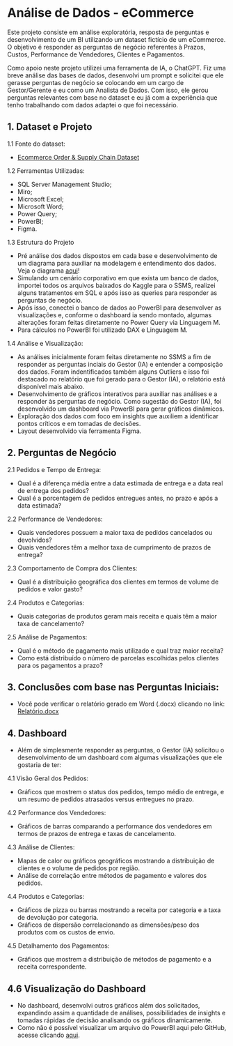 # Análise de Dados - eCommerce
Este projeto consiste em análise exploratória, resposta de perguntas e desenvolvimento de um BI utilizando um dataset fictício de um eCommerce. O objetivo é responder as perguntas de negócio referentes à Prazos, Custos, Performance de Vendedores, Clientes e Pagamentos.

Como apoio neste projeto utilizei uma ferramenta de IA, o ChatGPT. Fiz uma breve análise das bases de dados, desenvolvi um prompt e solicitei que ele gerasse perguntas de negócio se colocando em um cargo de Gestor/Gerente e eu como um Analista de Dados. Com isso, ele gerou perguntas relevantes com base no dataset e eu já com a experiência que tenho trabalhando com dados adaptei o que foi necessário.

## 1. Dataset e Projeto

1.1 Fonte do dataset:
* [Ecommerce Order & Supply Chain Dataset](https://www.kaggle.com/datasets/bytadit/ecommerce-order-dataset)

1.2 Ferramentas Utilizadas:
* SQL Server Management Studio;
* Miro;
* Microsoft Excel;
* Microsoft Word;
* Power Query;
* PowerBI;
* Figma.

1.3 Estrutura do Projeto
* Pré análise dos dados dispostos em cada base e desenvolvimento de um diagrama para auxiliar na modelagem e entendimento dos dados. Veja o diagrama [aqui](https://github.com/user-attachments/assets/2983ae11-912d-48b6-a829-3cb60fb75969)!
* Simulando um cenário corporativo em que exista um banco de dados, importei todos os arquivos baixados do Kaggle para o SSMS, realizei alguns tratamentos em SQL e após isso as queries para responder as perguntas de negócio.
* Após isso, conectei o banco de dados ao PowerBI para desenvolver as visualizações e, conforme o dashboard ia sendo montado, algumas alterações foram feitas diretamente no Power Query via Linguagem M.
* Para cálculos no PowerBI foi utilizado DAX e Linguagem M.

1.4 Análise e Visualização:
* As análises inicialmente foram feitas diretamente no SSMS a fim de responder as perguntas inciais do Gestor (IA) e entender a composição dos dados. Foram indentificados também alguns Outliers e isso foi destacado no relatório que foi gerado para o Gestor (IA), o relatório está disponível mais abaixo.
* Desenvolvimento de gráficos interativos para auxiliar nas análises e a responder às perguntas de negócio. Como sugestão do Gestor (IA), foi desenvolvido um dashboard via PowerBI para gerar gráficos dinâmicos.
* Exploração dos dados com foco em insights que auxiliem a identificar pontos críticos e em tomadas de decisões.
* Layout desenvolvido via ferramenta Figma.

## 2. Perguntas de Negócio

2.1 Pedidos e Tempo de Entrega:
* Qual é a diferença média entre a data estimada de entrega e a data real de entrega dos pedidos?
* Qual é a porcentagem de pedidos entregues antes, no prazo e após a data estimada?

2.2 Performance de Vendedores:
* Quais vendedores possuem a maior taxa de pedidos cancelados ou devolvidos?
* Quais vendedores têm a melhor taxa de cumprimento de prazos de entrega?

2.3 Comportamento de Compra dos Clientes:
* Qual é a distribuição geográfica dos clientes em termos de volume de pedidos e valor gasto?
  
2.4 Produtos e Categorias:
* Quais categorias de produtos geram mais receita e quais têm a maior taxa de cancelamento?

2.5 Análise de Pagamentos:
* Qual é o método de pagamento mais utilizado e qual traz maior receita?
* Como está distribuído o número de parcelas escolhidas pelos clientes para os pagamentos a prazo?

## 3. Conclusões com base nas Perguntas Iniciais:

* Você pode verificar o relatório gerado em Word (.docx) clicando no link: [Relatório.docx](https://github.com/user-attachments/files/16805803/Relatorio.docx)


## 4. Dashboard

* Além de simplesmente responder as perguntas, o Gestor (IA) solicitou o desenvolvimento de um dashboard com algumas visualizações que ele gostaria de ter:

4.1 Visão Geral dos Pedidos:

* Gráficos que mostrem o status dos pedidos, tempo médio de entrega, e um resumo de pedidos atrasados versus entregues no prazo.

4.2 Performance dos Vendedores:

* Gráficos de barras comparando a performance dos vendedores em termos de prazos de entrega e taxas de cancelamento.

4.3 Análise de Clientes:

* Mapas de calor ou gráficos geográficos mostrando a distribuição de clientes e o volume de pedidos por região.
* Análise de correlação entre métodos de pagamento e valores dos pedidos.

4.4 Produtos e Categorias:

* Gráficos de pizza ou barras mostrando a receita por categoria e a taxa de devolução por categoria.
* Gráficos de dispersão correlacionando as dimensões/peso dos produtos com os custos de envio.

4.5 Detalhamento dos Pagamentos:

* Gráficos que mostrem a distribuição de métodos de pagamento e a receita correspondente.

## 4.6 Visualização do Dashboard

* No dashboard, desenvolvi outros gráficos além dos solicitados, expandindo assim a quantidade de análises, possibilidades de insights e tomadas rápidas de decisão analisando os gráficos dinamicamente.
* Como não é possível visualizar um arquivo do PowerBI aqui pelo GitHub, acesse clicando [aqui](https://encurtador.com.br/IySV1).

